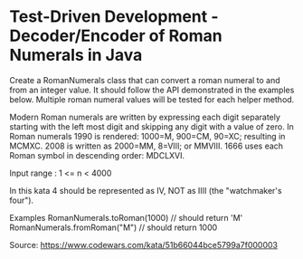 # Test-Driven Development - Decoder/Encoder of Roman Numerals in Java

Create a RomanNumerals class that can convert a roman numeral to and from an integer value. It should follow the API demonstrated in the examples below. Multiple roman numeral values will be tested for each helper method.

Modern Roman numerals are written by expressing each digit separately starting with the left most digit and skipping any digit with a value of zero. In Roman numerals 1990 is rendered: 1000=M, 900=CM, 90=XC; resulting in MCMXC. 2008 is written as 2000=MM, 8=VIII; or MMVIII. 1666 uses each Roman symbol in descending order: MDCLXVI.

Input range : 1 <= n < 4000

In this kata 4 should be represented as IV, NOT as IIII (the "watchmaker's four").

Examples
RomanNumerals.toRoman(1000) // should return 'M'
RomanNumerals.fromRoman("M") // should return 1000

Source: https://www.codewars.com/kata/51b66044bce5799a7f000003
